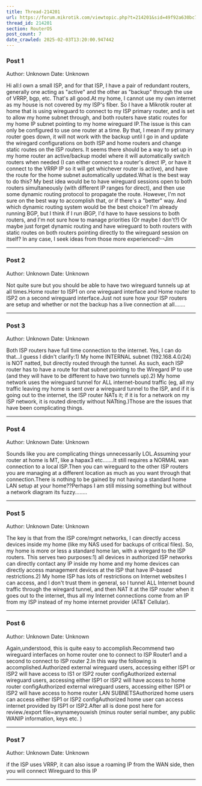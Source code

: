 ```yaml
---
title: Thread-214201
url: https://forum.mikrotik.com/viewtopic.php?t=214201&sid=49f92a630bc7970d8ca50523be880e8f
thread_id: 214201
section: RouterOS
post_count: 7
date_crawled: 2025-02-03T13:20:00.947442
---
```


### Post 1
Author: Unknown
Date: Unknown

Hi all:I own a small ISP, and for that ISP, I have a pair of redundant routers, generally one acting as "active" and the other as "backup" through the use of VRRP, bgp, etc.  That's all good.At my home, I cannot use my own internet as my house is not covered by my ISP's fiber.  So I have a Mikrotik router at home that is using wireguard to connect to my ISP primary router, and is set to allow my home subnet through, and both routers have static routes for my home IP subnet pointing to my home wireguard IP.The issue is this can only be configured to use one router at a time.  By that, I mean if my primary router goes down, it will not work with the backup until I go in and update the wiregard configurations on both ISP and home routers and change static routes on the ISP routers.  It seems there should be a way to set up in my home router an active/backup model where it will automatically switch routers when needed (I can either connect to a router's direct IP, or have it connect to the VRRP IP so it will get whichever router is active), and have the route for the home subnet automatically updated.What is the best way to do this?  My best idea would be to have wireguard sessions open to both routers simultaneously (with different IP ranges for direct), and then use some dynamic routing protocol to propagate the route.  However, I'm not sure on the best way to accomplish that, or if there's a "better" way.  And which dynamic routing system would be the best choice?  I'm already running BGP, but I think if I run iBGP, I'd have to have sessions to both routers, and I'm not sure how to manage priorities (Or maybe I don't?)  Or maybe just forget dynamic routing and have wireguard to both routers with static routes on both routers pointing directly to the wireguard session on itself?  In any case, I seek ideas from those more experienced!--Jim

---
### Post 2
Author: Unknown
Date: Unknown

Not quite sure but you should be able to have two wireguard tunnels up at all times.Home router to ISP1   on one wireguard interface  and Home router to ISP2 on a second wireguard interface.Just not sure how your ISP routers are setup and whether or not the backup has a live connection at all.......

---
### Post 3
Author: Unknown
Date: Unknown

Both ISP routers have full time connection to the internet.  Yes, I can do that...I guess I didn't clarify:1) My home INTERNAL subnet (192.168.4.0/24) is NOT natted, but directly routed through the tunnel.  As such, each ISP router has to have a route for that subnet pointing to the Wiregard IP to use (and they will have to be different to have two tunnels up).2) My home network uses the wireguard tunnel for ALL internet-bound traffic (eg, all my traffic leaving my home is sent over a wireguard tunnel to the ISP, and if it is going out to the internet, the ISP router NATs it; if it is for a network on my ISP network, it is routed directly without NATting.)Those are the issues that have been complicating things.

---
### Post 4
Author: Unknown
Date: Unknown

Sounds like you are complicating things unnecessarily LOL.Assuming your router at home is MT, like a hapax3 etc.......It still requires a NORMAL wan connection to a local ISP.Then you can wireguard to the other ISP routers you are managing at a different location as much as you want through that connection.There is nothing to be gained by not having a standard home LAN setup at your home??Perhaps I am still missing something but without a network diagram its fuzzy........

---
### Post 5
Author: Unknown
Date: Unknown

The key is that from the ISP core/mgnt networks, I can directly access devices inside my home (like my NAS used for backups of critical files).  So, my home is more or less a standard home lan, with a wiregard to the ISP routers.  This serves two purposes:1) all devices in authorized ISP networks can directly contact any IP inside my home and my home devices can directly access management devices at the ISP that have IP-based restrictions.2) My home ISP has lots of restrictions on Internet websites I can access, and I don't trust them in general, so I tunnel ALL Internet bound traffic through the wiregard tunnel, and then NAT it at the ISP router when it goes out to the internet, thus all my Internet connections come from an IP from my ISP instead of my home internet provider (AT&T Cellular).

---
### Post 6
Author: Unknown
Date: Unknown

Again,understood, this is quite  easy to accomplish.Recommend two wireguard interfaces on home router  one to connect to ISP Router1  and  a second to connect to ISP router 2.In this way the  following is accomplished.Authorized external wireguard  users, accessing either ISP1 or ISP2  will have access to  IS1 or ISP2 router  configAuthorized external wireguard  users, accessing either ISP1 or ISP2  will have access to  home router configAuthorized external wireguard  users, accessing either ISP1 or ISP2  will have access to  home router LAN  SUBNETSAuthorized home users can access either ISP1 or ISP2 configAuthorized home user can access internet provided by ISP1  or  ISP2.After all is done post here for review./export file=anynameyouwish  (minus router serial number, any  public WANIP information, keys etc. )

---
### Post 7
Author: Unknown
Date: Unknown

if the ISP uses VRRP, it can also issue a roaming IP from the WAN side, then you will connect Wireguard to this IP

---

